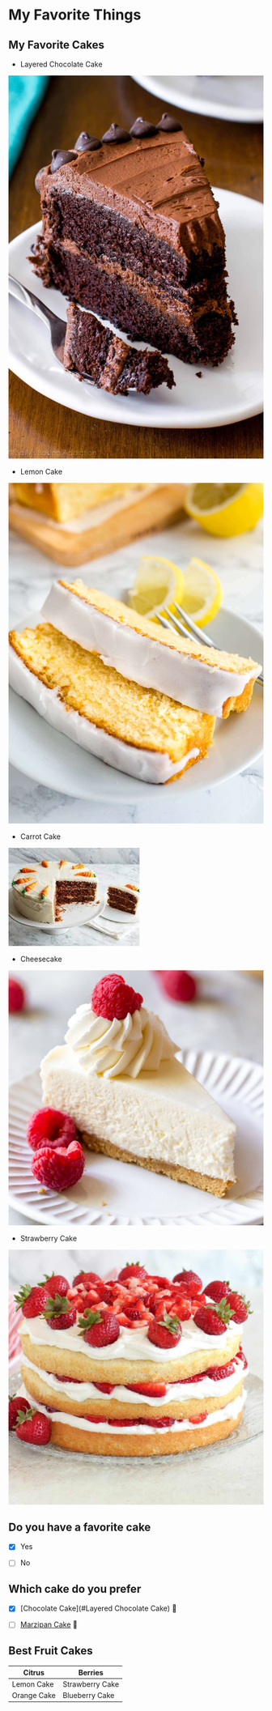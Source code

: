 
# My Favorite Things

## My Favorite Cakes

* Layered Chocolate Cake 

![Chocolate Cake 1](/images/triple-chocolate-cake-4.jpeg)

* Lemon Cake 

![Lemon Cake](/images/Moist-Lemon-Cake-Recipe-Plated-Cravings-3.jpeg)

* Carrot Cake

![Carrot Cake](/images/carrotcake.jpeg)


* Cheesecake

![Cheesecake](/images/No-Bake-Cheesecake-9.jpeg)

* Strawberry Cake

![Strawberry Cake](/images/Strawberry-Shortcake-Cake-1-1.jpeg)


## Do you have a favorite cake

- [X] Yes 

- [ ] No

## Which cake do you prefer 

- [X] [Chocolate Cake](#Layered Chocolate Cake) 🥰

- [ ] [Marzipan Cake](https://www.bettycrocker.com/recipes/marzipan-princess-cake/16ef6b25-955e-417e-926b-3dce452897c7) 🤢

## Best Fruit Cakes

Citrus | Berries
------------ | -------------
Lemon Cake | Strawberry Cake
Orange Cake | Blueberry Cake


